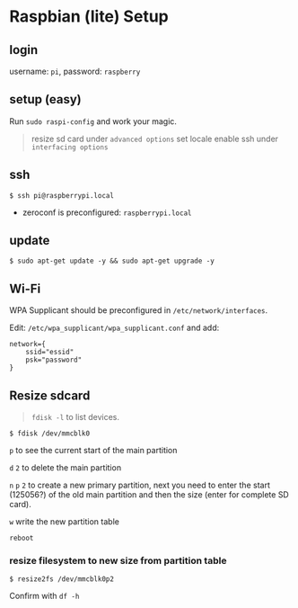 # Raspbian (lite) Setup

## login
username: `pi`, password: `raspberry`

## setup (easy)
Run `sudo raspi-config` and work your magic.

> resize sd card under `advanced options`
> set locale
> enable ssh under `interfacing options`

## ssh
```
$ ssh pi@raspberrypi.local
```
- zeroconf is preconfigured: `raspberrypi.local` 


## update
```
$ sudo apt-get update -y && sudo apt-get upgrade -y
```

## Wi-Fi
WPA Supplicant should be preconfigured in `/etc/network/interfaces`.

Edit: `/etc/wpa_supplicant/wpa_supplicant.conf` and add:
```
network={
    ssid="essid"
    psk="password"
}
```

## Resize sdcard
> `fdisk -l` to list devices.

```
$ fdisk /dev/mmcblk0
```

`p` to see the current start of the main partition

`d` `2` to delete the main partition

`n` `p` `2` to create a new primary partition, next you need to enter the start (125056?) of the old main partition and then the size (enter for complete SD card).

`w` write the new partition table

`reboot`

### resize filesystem to new size from partition table
```
$ resize2fs /dev/mmcblk0p2
```

Confirm with `df -h`
